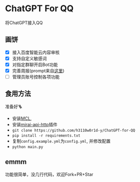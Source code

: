 ChatGPT For QQ
================
将ChatGPT接入QQ

## 画饼
- [x] 接入百度智能云内容审核
- [x] 支持自定义敏感词
- [x] 对指定群聊开启Bot功能
- [x] 完善周报(prompt来自[这里](https://github.com/guaguaguaxia/weekly_report))
- [ ] 管理员账号控制各项功能

## 食用方法
准备好🪜
- 安装[MCL](https://github.com/iTXTech/mirai-console-loader),
- 安装[mirai-api-http](https://github.com/project-mirai/mirai-api-http)插件
- `git clone https://github.com/h3110w0r1d-y/ChatGPT-for-QQ`
- `pip install -r requirements.txt`
- 复制`config.example.yml`为`config.yml`, 并修改配置
- `python main.py`

## emmm
功能很简单，没几行代码，欢迎Fork+PR+Star
